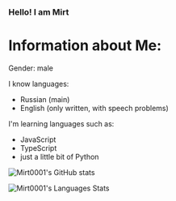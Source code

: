 ### Hello! I am Mirt

# Information about Me:
Gender: male

I know languages:

- Russian (main)
- English (only written, with speech problems)

I'm learning languages such as:
- JavaScript
- TypeScript
- just a little bit of Python



![Mirt0001's GitHub stats](https://github-readme-stats.vercel.app/api?username=MirtT1337&count_private=true&theme=dracula)


![Mirt0001's Languages Stats](https://github-readme-stats.vercel.app/api/top-langs/?username=MirtT1337&langs_count=8)

